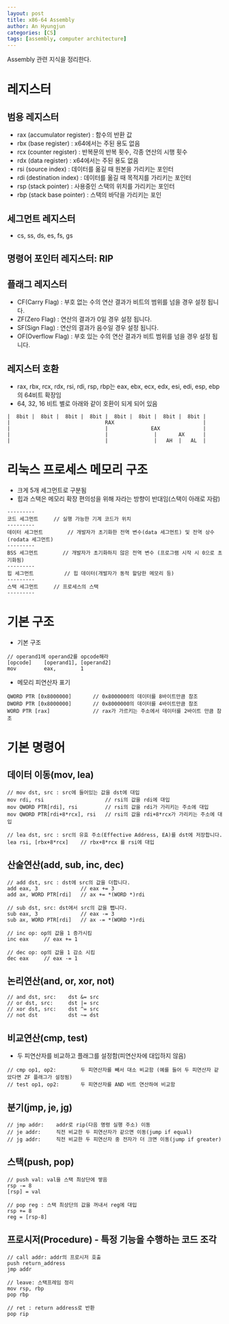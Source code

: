 ```yaml
---
layout: post
title: x86-64 Assembly
author: An Hyungjun
categories: [CS]
tags: [assembly, computer architecture]
---
```


Assembly 관련 지식을 정리한다.


# 레지스터
## 범용 레지스터
- rax (accumulator register)	: 함수의 반환 값
- rbx (base register)			: x64에서는 주된 용도 없음
- rcx (counter register)		: 반복문의 반복 횟수, 각종 연산의 시행 횟수
- rdx (data register)			: x64에서는 주된 용도 없음
- rsi (source index)			: 데이터를 옮길 때 원본을 가리키는 포인터
- rdi (destination index)		: 데이터를 옮길 때 목적지를 가리키는 포인터
- rsp (stack pointer)			: 사용중인 스택의 위치를 가리키는 포인터
- rbp (stack base pointer)		: 스택의 바닥을 가리키는 포인

## 세그먼트 레지스터 
- cs, ss, ds, es, fs, gs

## 명령어 포인터 레지스터: RIP

## 플래그 레지스터
- CF(Carry Flag)	: 부호 없는 수의 연산 결과가 비트의 범위를 넘을 경우 설정 됩니다.
- ZF(Zero Flag)		: 연산의 결과가 0일 경우 설정 됩니다.
- SF(Sign Flag)		: 연산의 결과가 음수일 경우 설정 됩니다.
- OF(Overflow Flag)	: 부호 있는 수의 연산 결과가 비트 범위를 넘을 경우 설정 됩니다.

## 레지스터 호환
- rax, rbx, rcx, rdx, rsi, rdi, rsp, rbp는 eax, ebx, ecx, edx, esi, edi, esp, ebp의 64비트 확장임
- 64, 32, 16 비트 별로 아래와 같이 호환이 되게 되어 있음
```
|  8bit |  8bit |  8bit |  8bit |  8bit |  8bit |  8bit |  8bit |
| 								RAX								|
| 								|              EAX				|
| 								|               | 	    AX		|
| 								|               | 	AH  |	AL	|
```

# 리눅스 프로세스 메모리 구조
- 크게 5개 세그먼트로 구분됨
- 힙과 스택은 메모리 확장 편의성을 위해 자라는 방향이 반대임(스택이 아래로 자람)
```
---------
코드 세그먼트		// 실행 가능한 기계 코드가 위치
---------
데이터 세그먼트		// 개발자가 초기화한 전역 변수(data 세그먼트) 및 전역 상수(rodata 세그먼트)
---------
BSS 세그먼트		// 개발자가 초기화하지 않은 전역 변수 (프로그램 시작 시 0으로 초기화됨)
---------
힙 세그먼트			// 힙 데이터(개발자가 동적 할당한 메모리 등)
---------
스택 세그먼트		// 프로세스의 스택
---------
```





# 기본 구조
- 기본 구조
```assembly
// operand1에 operand2를 opcode해라
[opcode]	[operand1],	[operand2]
mov			eax,		1
```
- 메모리 피연산자 표기
```assembly
QWORD PTR [0x8000000]		// 0x8000000의 데이터를 8바이트만큼 참조
DWORD PTR [0x8000000]		// 0x8000000의 데이터를 4바이트만큼 참조
WORD PTR [rax]				// rax가 가르키는 주소에서 데이터를 2바이트 만큼 참조
```

# 기본 명령어

## 데이터 이동(mov, lea)
```assembly
// mov dst, src : src에 들어있는 값을 dst에 대입
mov rdi, rsi 					// rsi의 값을 rdi에 대입
mov QWORD PTR[rdi], rsi			// rsi의 값을 rdi가 가리키는 주소에 대입
mov QWORD PTR[rdi+8*rcx], rsi	// rsi의 값을 rdi+8*rcx가 가리키는 주소에 대입

// lea dst, src : src의 유효 주소(Effective Address, EA)를 dst에 저장합니다.
lea rsi, [rbx+8*rcx]	// rbx+8*rcx 를 rsi에 대입
```

## 산술연산(add, sub, inc, dec)
```assembly
// add dst, src : dst에 src의 값을 더합니다.
add eax, 3				// eax += 3
add ax, WORD PTR[rdi]	// ax += *(WORD *)rdi

// sub dst, src: dst에서 src의 값을 뺍니다.
sub eax, 3				// eax -= 3
sub ax, WORD PTR[rdi]	// ax -= *(WORD *)rdi

// inc op: op의 값을 1 증가시킴
inc eax		// eax += 1

// dec op: op의 값을 1 감소 시킴
dec eax		// eax -= 1
```

## 논리연산(and, or, xor, not)
```assembly
// and dst, src:	dst &= src
// or dst, src:		dst |= src
// xor dst, src:	dst ^= src
// not dst			dst ~= dst
```

## 비교연산(cmp, test)
- 두 피연산자를 비교하고 플래그를 설정함(피연산자에 대입하지 않음)
```
// cmp op1, op2:		두 피연산자를 빼서 대소 비교함 (예를 들어 두 피연산자 같았다면 ZF 플래그가 설정됨)
// test op1, op2:		두 피연산자를 AND 비트 연산하여 비교함
```

## 분기(jmp, je, jg)
```assembly
// jmp addr:	addr로 rip(다음 명령 실행 주소) 이동
// je addr:		직전 비교한 두 피연산자가 같으면 이동(jump if equal)
// jg addr:		직전 비교한 두 피연산자 중 전자가 더 크면 이동(jump if greater)
```

## 스택(push, pop)
```assembly
// push val: val을 스택 최상단에 쌓음
rsp -= 8
[rsp] = val

// pop reg : 스택 최상단의 값을 꺼내서 reg에 대입
rsp += 8
reg = [rsp-8]
```

## 프로시저(Procedure) - 특정 기능을 수행하는 코드 조각
```assembly
// call addr: addr의 프로시저 호출
push return_address
jmp addr

// leave: 스택프레임 정리
mov rsp, rbp
pop rbp

// ret : return address로 반환
pop rip
```




